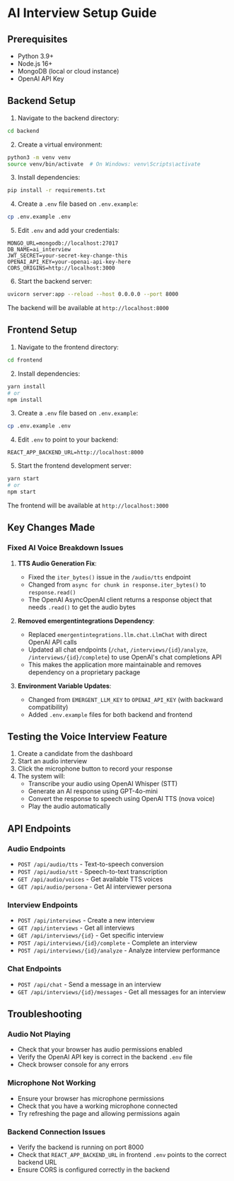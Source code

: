 # AI Interview Setup Guide

## Prerequisites

- Python 3.9+
- Node.js 16+
- MongoDB (local or cloud instance)
- OpenAI API Key

## Backend Setup

1. Navigate to the backend directory:
```bash
cd backend
```

2. Create a virtual environment:
```bash
python3 -m venv venv
source venv/bin/activate  # On Windows: venv\Scripts\activate
```

3. Install dependencies:
```bash
pip install -r requirements.txt
```

4. Create a `.env` file based on `.env.example`:
```bash
cp .env.example .env
```

5. Edit `.env` and add your credentials:
```env
MONGO_URL=mongodb://localhost:27017
DB_NAME=ai_interview
JWT_SECRET=your-secret-key-change-this
OPENAI_API_KEY=your-openai-api-key-here
CORS_ORIGINS=http://localhost:3000
```

6. Start the backend server:
```bash
uvicorn server:app --reload --host 0.0.0.0 --port 8000
```

The backend will be available at `http://localhost:8000`

## Frontend Setup

1. Navigate to the frontend directory:
```bash
cd frontend
```

2. Install dependencies:
```bash
yarn install
# or
npm install
```

3. Create a `.env` file based on `.env.example`:
```bash
cp .env.example .env
```

4. Edit `.env` to point to your backend:
```env
REACT_APP_BACKEND_URL=http://localhost:8000
```

5. Start the frontend development server:
```bash
yarn start
# or
npm start
```

The frontend will be available at `http://localhost:3000`

## Key Changes Made

### Fixed AI Voice Breakdown Issues

1. **TTS Audio Generation Fix**: 
   - Fixed the `iter_bytes()` issue in the `/audio/tts` endpoint
   - Changed from `async for chunk in response.iter_bytes()` to `response.read()`
   - The OpenAI AsyncOpenAI client returns a response object that needs `.read()` to get the audio bytes

2. **Removed emergentintegrations Dependency**:
   - Replaced `emergentintegrations.llm.chat.LlmChat` with direct OpenAI API calls
   - Updated all chat endpoints (`/chat`, `/interviews/{id}/analyze`, `/interviews/{id}/complete`) to use OpenAI's chat completions API
   - This makes the application more maintainable and removes dependency on a proprietary package

3. **Environment Variable Updates**:
   - Changed from `EMERGENT_LLM_KEY` to `OPENAI_API_KEY` (with backward compatibility)
   - Added `.env.example` files for both backend and frontend

## Testing the Voice Interview Feature

1. Create a candidate from the dashboard
2. Start an audio interview
3. Click the microphone button to record your response
4. The system will:
   - Transcribe your audio using OpenAI Whisper (STT)
   - Generate an AI response using GPT-4o-mini
   - Convert the response to speech using OpenAI TTS (nova voice)
   - Play the audio automatically

## API Endpoints

### Audio Endpoints
- `POST /api/audio/tts` - Text-to-speech conversion
- `POST /api/audio/stt` - Speech-to-text transcription
- `GET /api/audio/voices` - Get available TTS voices
- `GET /api/audio/persona` - Get AI interviewer persona

### Interview Endpoints
- `POST /api/interviews` - Create a new interview
- `GET /api/interviews` - Get all interviews
- `GET /api/interviews/{id}` - Get specific interview
- `POST /api/interviews/{id}/complete` - Complete an interview
- `POST /api/interviews/{id}/analyze` - Analyze interview performance

### Chat Endpoints
- `POST /api/chat` - Send a message in an interview
- `GET /api/interviews/{id}/messages` - Get all messages for an interview

## Troubleshooting

### Audio Not Playing
- Check that your browser has audio permissions enabled
- Verify the OpenAI API key is correct in the backend `.env` file
- Check browser console for any errors

### Microphone Not Working
- Ensure your browser has microphone permissions
- Check that you have a working microphone connected
- Try refreshing the page and allowing permissions again

### Backend Connection Issues
- Verify the backend is running on port 8000
- Check that `REACT_APP_BACKEND_URL` in frontend `.env` points to the correct backend URL
- Ensure CORS is configured correctly in the backend
